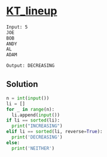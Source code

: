 # [KT_lineup](https://open.kattis.com/problems/lineup)



```txt
Input: 5
JOE
BOB
ANDY
AL
ADAM

Output: DECREASING
```

## Solution

```py
n = int(input())
li = []
for _ in range(n):
  li.append(input())
if li == sorted(li):
  print("INCREASING")
elif li == sorted(li, reverse=True):
  print('DECREASING')
else:
  print('NEITHER')
```
